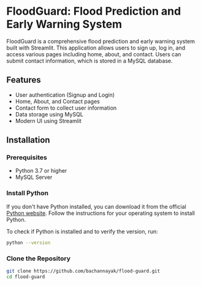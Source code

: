 # FloodGuard: Flood Prediction and Early Warning System

FloodGuard is a comprehensive flood prediction and early warning system built with Streamlit. This application allows users to sign up, log in, and access various pages including home, about, and contact. Users can submit contact information, which is stored in a MySQL database.

## Features

- User authentication (Signup and Login)
- Home, About, and Contact pages
- Contact form to collect user information
- Data storage using MySQL
- Modern UI using Streamlit

## Installation

### Prerequisites

- Python 3.7 or higher
- MySQL Server

### Install Python


If you don't have Python installed, you can download it from the official [Python website](https://www.python.org/downloads/). Follow the instructions for your operating system to install Python.

To check if Python is installed and to verify the version, run:

```sh
python --version
```
### Clone the Repository

```sh
git clone https://github.com/bachannayak/flood-guard.git
cd flood-guard
```
